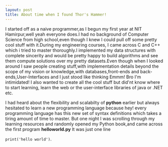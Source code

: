 ```yaml
---
layout: post
title: About time when I found Thor's Hammer!
---
```


I started off as a naive programmer,as I begun my first year at NIT Hamirpur,well yeah everyone does.I had no background of Computer Science from high
school,even though I knew I could pull off some pretty cool stuff with it.During my engineering courses, I came across C and C++
which i tried to master thoroughly.I implemented my data structures with complete sincerity and would be pretty happy to build
algorithms and see them compute solutions over my pretty datasets.Even though when I looked around I saw people creating stuff,with
implementation details beyond the scope of my vision or knowledge,with databases,front-ends and back-ends,User-Interfaces and I just stood like thinking
Emmm! Bro I'm intimidated! I also wanted to create all the cool stuff but did'nt know where to start learning, learn the web or the user-interface libraries
of java or .NET etc.

<div class="divider"></div>

I had heard about the flexibility and scalabilty of **python** earlier but always hesitated to learn a new programming language
because hey! every programming language has this new set of syntax definitions which takes a tiring amount of time to master.
But one night I was scrolling through my learning resources and randomly opened my Python book,and came across the first program **helloworld.py**
It was just one line 


`print('hello world')`.
